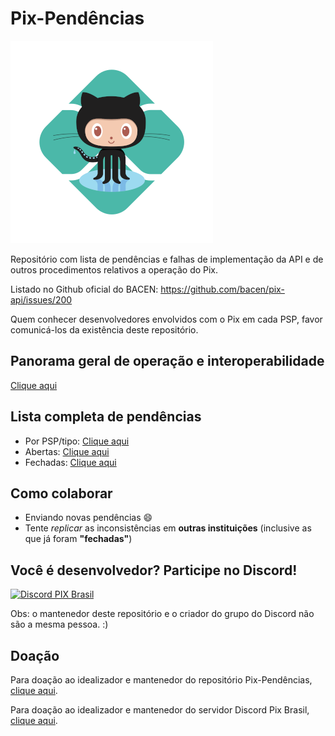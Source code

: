 # Pix-Pendências

<img alt="" src="https://raw.githubusercontent.com/renatofrota/pix-pendencias/main/octopix.png">

Repositório com lista de pendências e falhas de implementação da API e de outros procedimentos relativos a operação do Pix.

Listado no Github oficial do BACEN: https://github.com/bacen/pix-api/issues/200

Quem conhecer desenvolvedores envolvidos com o Pix em cada PSP, favor comunicá-los da existência deste repositório.

## Panorama geral de operação e interoperabilidade

[Clique aqui](https://github.com/renatofrota/pix-pendencias/issues/22)

## Lista completa de pendências

* Por PSP/tipo: [Clique aqui](https://github.com/renatofrota/pix-pendencias/labels)
* Abertas: [Clique aqui](https://github.com/renatofrota/pix-pendencias/issues)
* Fechadas: [Clique aqui](https://github.com/renatofrota/pix-pendencias/issues?q=is%3Aissue+is%3Aclosed)

## Como colaborar

* Enviando novas pendências :smile:
* Tente *replicar* as inconsistências em **outras instituições** (inclusive as que já foram **"fechadas"**)

## Você é desenvolvedor? Participe no Discord!

<a href="https://discord.gg/mJGzEEPctr"><img alt="Discord PIX Brasil" src="https://discord.com/assets/fc0b01fe10a0b8c602fb0106d8189d9b.png" height="80px"></a>

Obs: o mantenedor deste repositório e o criador do grupo do Discord não são a mesma pessoa. :)

## Doação

Para doação ao idealizador e mantenedor do repositório Pix-Pendências, [clique aqui](https://pix.ae/fatura/DsvZKLcAzoyEzoyOIY4yTHvbwVy12ohWPYvZKLcAzodBZMhITHgtKnDOlowB8cQU2oRWvBv8zMhyzVfVFoiAzYfyJLgqTDuE3olM2o0SzoyWaV6VFM2STnwWlr).

Para doação ao idealizador e mantenedor do servidor Discord Pix Brasil, [clique aqui](https://pix.ae/fatura/DsvjHFGSxHPOPEF90DGyREttIFDWvBvHJoi5zVfVPGWAIDFWRVRW1GQAIFROPJWOyV6Vloz5JnvjvVZy0HOWyDRW1GQAIFRuIFDWvBvDJn4EaVfVPMkRJBjLQB0pmLlpGYkRzM40FZmDQAgNGZyWGYwuQAvEzAkRzV6VFM2STnwWlr).

